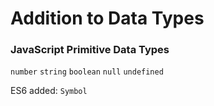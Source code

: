 # Addition to Data Types

### JavaScript Primitive Data Types

`number` `string` `boolean` `null` `undefined`

ES6 added: `Symbol`



